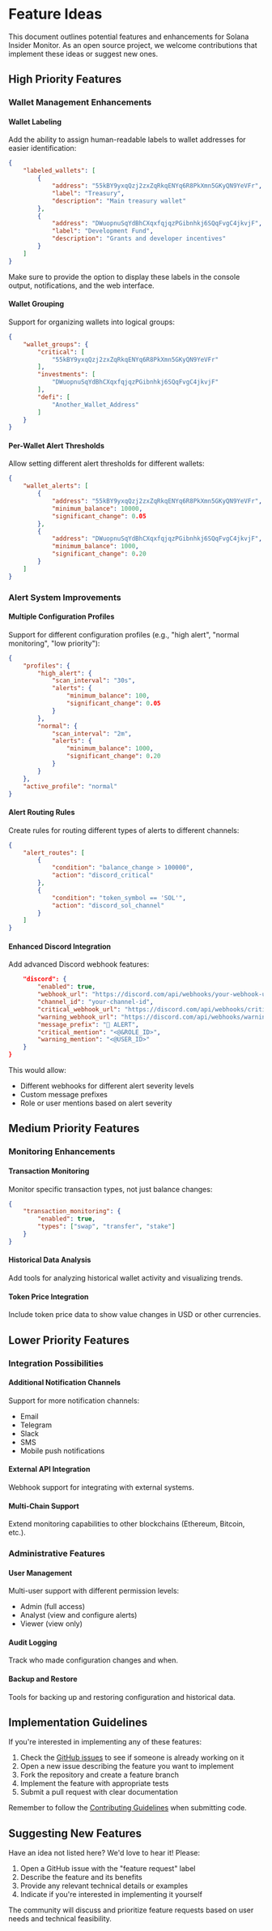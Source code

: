 # Feature Ideas

This document outlines potential features and enhancements for Solana Insider Monitor.
As an open source project, we welcome contributions that implement these ideas or suggest new ones.

## High Priority Features

### Wallet Management Enhancements

#### Wallet Labeling
Add the ability to assign human-readable labels to wallet addresses for easier identification:

```json
{
    "labeled_wallets": [
        {
            "address": "55kBY9yxqQzj2zxZqRkqENYq6R8PkXmn5GKyQN9YeVFr",
            "label": "Treasury",
            "description": "Main treasury wallet"
        },
        {
            "address": "DWuopnuSqYdBhCXqxfqjqzPGibnhkj6SQqFvgC4jkvjF",
            "label": "Development Fund",
            "description": "Grants and developer incentives"
        }
    ]
}
```

Make sure to provide the option to display these labels in the console output, notifications, and the web interface.

#### Wallet Grouping
Support for organizing wallets into logical groups:

```json
{
    "wallet_groups": {
        "critical": [
            "55kBY9yxqQzj2zxZqRkqENYq6R8PkXmn5GKyQN9YeVFr"
        ],
        "investments": [
            "DWuopnuSqYdBhCXqxfqjqzPGibnhkj6SQqFvgC4jkvjF"
        ],
        "defi": [
            "Another_Wallet_Address"
        ]
    }
}
```

#### Per-Wallet Alert Thresholds
Allow setting different alert thresholds for different wallets:

```json
{
    "wallet_alerts": [
        {
            "address": "55kBY9yxqQzj2zxZqRkqENYq6R8PkXmn5GKyQN9YeVFr",
            "minimum_balance": 10000,
            "significant_change": 0.05
        },
        {
            "address": "DWuopnuSqYdBhCXqxfqjqzPGibnhkj6SQqFvgC4jkvjF",
            "minimum_balance": 1000,
            "significant_change": 0.20
        }
    ]
}
```

### Alert System Improvements

#### Multiple Configuration Profiles
Support for different configuration profiles (e.g., "high alert", "normal monitoring", "low priority"):

```json
{
    "profiles": {
        "high_alert": {
            "scan_interval": "30s",
            "alerts": {
                "minimum_balance": 100,
                "significant_change": 0.05
            }
        },
        "normal": {
            "scan_interval": "2m",
            "alerts": {
                "minimum_balance": 1000,
                "significant_change": 0.20
            }
        }
    },
    "active_profile": "normal"
}
```

#### Alert Routing Rules
Create rules for routing different types of alerts to different channels:

```json
{
    "alert_routes": [
        {
            "condition": "balance_change > 100000",
            "action": "discord_critical"
        },
        {
            "condition": "token_symbol == 'SOL'",
            "action": "discord_sol_channel"
        }
    ]
}
```

#### Enhanced Discord Integration
Add advanced Discord webhook features:

```json
    "discord": {
        "enabled": true,
        "webhook_url": "https://discord.com/api/webhooks/your-webhook-url",
        "channel_id": "your-channel-id",
        "critical_webhook_url": "https://discord.com/api/webhooks/critical-webhook-url",
        "warning_webhook_url": "https://discord.com/api/webhooks/warning-webhook-url",
        "message_prefix": "🚨 ALERT",
        "critical_mention": "<@&ROLE_ID>",
        "warning_mention": "<@USER_ID>"
    }
}
```

This would allow:
- Different webhooks for different alert severity levels
- Custom message prefixes
- Role or user mentions based on alert severity

## Medium Priority Features

### Monitoring Enhancements

#### Transaction Monitoring
Monitor specific transaction types, not just balance changes:

```json
{
    "transaction_monitoring": {
        "enabled": true,
        "types": ["swap", "transfer", "stake"]
    }
}
```

#### Historical Data Analysis
Add tools for analyzing historical wallet activity and visualizing trends.

#### Token Price Integration
Include token price data to show value changes in USD or other currencies.

## Lower Priority Features

### Integration Possibilities

#### Additional Notification Channels
Support for more notification channels:
- Email
- Telegram
- Slack
- SMS
- Mobile push notifications

#### External API Integration
Webhook support for integrating with external systems.

#### Multi-Chain Support
Extend monitoring capabilities to other blockchains (Ethereum, Bitcoin, etc.).

### Administrative Features

#### User Management
Multi-user support with different permission levels:
- Admin (full access)
- Analyst (view and configure alerts)
- Viewer (view only)

#### Audit Logging
Track who made configuration changes and when.

#### Backup and Restore
Tools for backing up and restoring configuration and historical data.

## Implementation Guidelines

If you're interested in implementing any of these features:

1. Check the [GitHub issues](https://github.com/accursedgalaxy/insider-monitor/issues) to see if someone is already working on it
2. Open a new issue describing the feature you want to implement
3. Fork the repository and create a feature branch
4. Implement the feature with appropriate tests
5. Submit a pull request with clear documentation

Remember to follow the [Contributing Guidelines](contributing.md) when submitting code.

## Suggesting New Features

Have an idea not listed here? We'd love to hear it! Please:

1. Open a GitHub issue with the "feature request" label
2. Describe the feature and its benefits
3. Provide any relevant technical details or examples
4. Indicate if you're interested in implementing it yourself

The community will discuss and prioritize feature requests based on user needs and technical feasibility.
